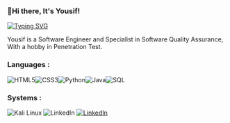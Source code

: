 ### 👋Hi there, It's Yousif!

 
[![Typing SVG](https://readme-typing-svg.demolab.com?font=Fira+Code&size=31&pause=1000&color=49F71A&background=000000EE&center=true&vCenter=true&width=435&lines=Welcome+To+3arab+;This+is+my+Industry;Quality+Assurance;Software+Testing;SDET;Hack+also+quality)](https://git.io/typing-svg)


Yousif is a Software Engineer and Specialist in Software Quality Assurance, With a hobby in Penetration Test.


<h3 align="left">Languages :</h3>

<img src="https://camo.githubusercontent.com/9dc13886de1b9b242fbe3d64c0dc039b0c8e24564919b7cc478263c5091e2b22/68747470733a2f2f696d672e69636f6e73382e636f6d2f636f6c6f722f33352f68746d6c2d352e706e67" alt="HTML5" data-canonical-src="https://img.icons8.com/color/35/html-5.png" style="max-width: 100%;"><img src="https://camo.githubusercontent.com/153adf7f168c2062091a47b9cdb88eab71b97b896aaad97d0f2f0652de0b8ee0/68747470733a2f2f696d672e69636f6e73382e636f6d2f636f6c6f722f33352f637373332e706e67" alt="CSS3" data-canonical-src="https://img.icons8.com/color/35/css3.png" style="max-width: 100%;"><img src="https://camo.githubusercontent.com/20c71b805c080678f7c6c35006fb597e4918423e8aaabef8de3f41dc458d54f2/68747470733a2f2f696d672e69636f6e73382e636f6d2f636f6c6f722f33352f707974686f6e2d2d76312e706e67" alt="Python" data-canonical-src="https://img.icons8.com/color/35/python--v1.png" style="max-width: 100%;"><img src="https://camo.githubusercontent.com/fa9fbe33768899ec74062f14e096ae60c350f3709a77b83be2dbaa41a689991b/68747470733a2f2f696d672e69636f6e73382e636f6d2f636f6c6f722f33352f6a6176612d636f666665652d6375702d6c6f676f2d2d76312e706e67" alt="Java" data-canonical-src="https://img.icons8.com/color/35/java-coffee-cup-logo--v1.png" style="max-width: 100%;"><img src="https://camo.githubusercontent.com/87c4ed7989031e68a5821001c9c74e9129403557031d6184f1cac987952c5cb9/68747470733a2f2f696d672e69636f6e73382e636f6d2f65787465726e616c2d736f66742d66696c6c2d6a756963792d666973682f33352f65787465726e616c2d73716c2d636f64696e672d616e642d646576656c6f706d656e742d736f66742d66696c6c2d736f66742d66696c6c2d6a756963792d666973682e706e67" alt="SQL" data-canonical-src="https://img.icons8.com/external-soft-fill-juicy-fish/35/external-sql-coding-and-development-soft-fill-soft-fill-juicy-fish.png" style="max-width: 100%;">

<h3 align="left">Systems :</h3>
<img src="https://camo.githubusercontent.com/482abc8110e65ff2effa221ed19c341e9395cb99021be6eed48c712f4edc03a5/68747470733a2f2f696d672e69636f6e73382e636f6d2f636f6c6f722f34302f6b616c692d6c696e75782e706e67" alt="Kali Linux" data-canonical-src="https://img.icons8.com/color/40/kali-linux.png" style="max-width: 100%;">

<img src="https://camo.githubusercontent.com/1598532a3542326fff0ea5e0481f39287c1a1a201b07b4fff95c5ecd6a30553e/68747470733a2f2f696d672e736869656c64732e696f2f62616467652f4c696e6b6564496e2d2532333030373742352e7376673f267374796c653d666c61742d737175617265266c6f676f3d6c696e6b6564696e266c6f676f436f6c6f723d7768697465" alt="LinkedIn" data-canonical-src="https://img.shields.io/badge/LinkedIn-%230077B5.svg?&amp;style=flat-square&amp;logo=linkedin&amp;logoColor=white" style="max-width: 100%;">

<a href="https://www.linkedin.com/in/yousif-naim-424641179/" rel="nofollow">
  <img src="https://camo.githubusercontent.com/1598532a3542326fff0ea5e0481f39287c1a1a201b07b4fff95c5ecd6a30553e/68747470733a2f2f696d672e736869656c64732e696f2f62616467652f4c696e6b6564496e2d2532333030373742352e7376673f267374796c653d666c61742d737175617265266c6f676f3d6c696e6b6564696e266c6f676f436f6c6f723d7768697465" alt="LinkedIn" data-canonical-src="https://img.shields.io/badge/LinkedIn-%230077B5.svg?&amp;style=flat-square&amp;logo=linkedin&amp;logoColor=white" style="max-width: 100%;"></a>


